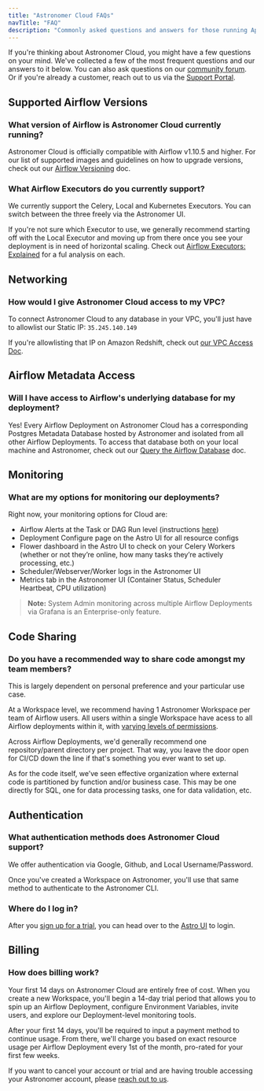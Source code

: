 ```yaml
---
title: "Astronomer Cloud FAQs"
navTitle: "FAQ"
description: "Commonly asked questions and answers for those running Apache Airflow on Astronomer Cloud."
---
```


If you're thinking about Astronomer Cloud, you might have a few questions on your mind. We've collected a few of the most frequent questions and our answers to it below. You can also ask questions on our [community forum](https://forum.astronomer.io/). Or if you're already a customer, reach out to us via the [Support Portal](https://support.astronomer.io).


## Supported Airflow Versions

### What version of Airflow is Astronomer Cloud currently running?

Astronomer Cloud is officially compatible with Airflow v1.10.5 and higher. For our list of supported images and guidelines on how to upgrade versions, check out our [Airflow Versioning](/docs/cloud/stable/customize-airflow/manage-airflow-versions/) doc.

### What Airflow Executors do you currently support?

We currently support the Celery, Local and Kubernetes Executors. You can switch between the three freely via the Astronomer UI.

If you're not sure which Executor to use, we generally recommend starting off with the Local Executor and moving up from there once you see your deployment is in need of horizontal scaling. Check out [Airflow Executors: Explained](/guides/airflow-executors-explained/) for a ful analysis on each.

## Networking

### How would I give Astronomer Cloud access to my VPC?

To connect Astronomer Cloud to any database in your VPC, you'll just have to allowlist our Static IP: `35.245.140.149`

If you're allowlisting that IP on Amazon Redshift, check out [our VPC Access Doc](/docs/cloud/stable/manage-astronomer/vpc-access/).

## Airflow Metadata Access

### Will I have access to Airflow's underlying database for my deployment?

Yes! Every Airflow Deployment on Astronomer Cloud has a corresponding Postgres Metadata Database hosted by Astronomer and isolated from all other Airflow Deployments. To access that database both on your local machine and Astronomer, check out our [Query the Airflow Database](/docs/cloud/stable/customize-airflow/access-airflow-database/) doc.

## Monitoring

### What are my options for monitoring our deployments?

Right now, your monitoring options for Cloud are:

* Airflow Alerts at the Task or DAG Run level (instructions [here](/docs/cloud/stable/customize-airflow/airflow-alerts/))
* Deployment Configure page on the Astro UI for all resource configs
* Flower dashboard in the Astro UI to check on your Celery Workers (whether or not they’re online, how many tasks they’re actively processing, etc.)
* Scheduler/Webserver/Worker logs in the Astronomer UI
* Metrics tab in the Astronomer UI (Container Status, Scheduler Heartbeat, CPU utilization)

> **Note:** System Admin monitoring across multiple Airflow Deployments via Grafana is an Enterprise-only feature.

## Code Sharing

### Do you have a recommended way to share code amongst my team members?

This is largely dependent on personal preference and your particular use case.

At a Workspace level, we recommend having 1 Astronomer Workspace per team of Airflow users. All users within a single Workspace have acess to all Airflow deployments within it, with [varying levels of permissions](/docs/cloud/stable/manage-astronomer/workspace-permissions/).

Across Airflow Deployments, we'd generally recommend one repository/parent directory per project. That way, you leave the door open for CI/CD down the line if that's something you ever want to set up.

As for the code itself, we’ve seen effective organization where external code is partitioned by function and/or business case. This may be one directly for SQL, one for data processing tasks, one for data validation, etc.

## Authentication

### What authentication methods does Astronomer Cloud support?

We offer authentication via Google, Github, and Local Username/Password.

Once you've created a Workspace on Astronomer, you'll use that same method to authenticate to the Astronomer CLI.

### Where do I log in?

After you [sign up for a trial](/trial/), you can head over to the [Astro UI](https://app.gcp0001.us-east4.astronomer.io/login) to login.

## Billing

### How does billing work?

Your first 14 days on Astronomer Cloud are entirely free of cost. When you create a new Workspace, you'll begin a 14-day trial period that allows you to spin up an Airflow Deployment, configure Environment Variables, invite users, and explore our Deployment-level monitoring tools.

After your first 14 days, you'll be required to input a payment method to continue usage. From there, we'll charge you based on exact resource usage per Airflow Deployment every 1st of the month, pro-rated for your first few weeks.

If you want to cancel your account or trial and are having trouble accessing your Astronomer account,  please [reach out to us](https://support.astronomer.io).
